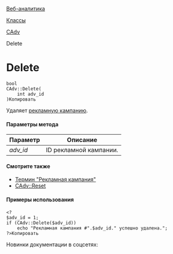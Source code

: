 [Веб-аналитика](/api_help/statistic/index.php)

[Классы](/api_help/statistic/classes/index.php)

[CAdv](/api_help/statistic/classes/cadv/index.php)

Delete

Delete
======

```
bool
CAdv::Delete(
	int adv_id
)Копировать
```

Удаляет [рекламную кампанию](/api_help/statistic/terms.php#adv).

#### Параметры метода

| Параметр | Описание |
| --- | --- |
| *adv\_id* | ID рекламной кампании. |

#### Смотрите также

* [Термин "Рекламная кампания"](/api_help/statistic/terms.php#adv)
* [CAdv::Reset](/api_help/statistic/classes/cadv/reset.php)

#### Примеры использования

```
<?
$adv_id = 1;
if (CAdv::Delete($adv_id)) 
	echo "Рекламная кампания #".$adv_id." успешно удалена.";
?>Копировать
```

Новинки документации в соцсетях: